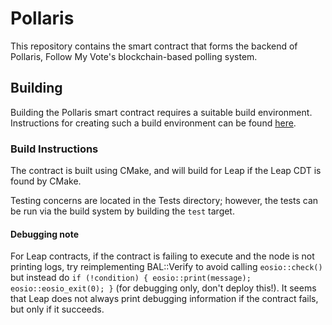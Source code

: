 # Pollaris
This repository contains the smart contract that forms the backend of Pollaris, Follow My Vote's blockchain-based polling system.

## Building
Building the Pollaris smart contract requires a suitable build environment.  Instructions for creating such a build environment can be found [here](https://github.com/FollowMyVote/Blockchain-Abstraction-Layer/blob/main/DevEnv.md).

### Build Instructions
The contract is built using CMake, and will build for Leap if the Leap CDT is found by CMake.

Testing concerns are located in the Tests directory; however, the tests can be run via the build system by building the `test` target.

#### Debugging note
For Leap contracts, if the contract is failing to execute and the node is not printing logs, try reimplementing BAL::Verify to avoid calling `eosio::check()` but
instead do `if (!condition) { eosio::print(message); eosio::eosio_exit(0); }` (for debugging only, don't deploy this!). It seems that Leap does not always print
debugging information if the contract fails, but only if it succeeds.
